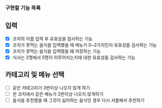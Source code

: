 ### 구현할 기능 목록
## 입력 
- [x] 코치의 이름 입력 후 유효성을 검사하는 기능
- [x] 코치가 못먹는 음식을 입력했을 때 메뉴가 0~2가지인지 유효성을 검사하는 기능
- [x] 코치가 못먹는 음식을 입력했을 떄 저장하는 기능
- [x] 식사는 2명에서 5명이 이루어지는지에 대한 유효성을 검사하는 기능

## 카테고리 및 메뉴 선택
- [ ] 같은 카테고리가 3번이상 나오지 않게 하기
- [ ] 한 코치에서 같은 메뉴가 2번이상 나오지 않게하기
- [ ] 음식을 추천했을 때 그것이 싫어하는 음식인 경우 다시 셔플해서 추천하기
